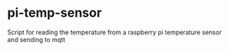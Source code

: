 # pi-temp-sensor
Script for reading the temperature from a raspberry pi temperature sensor and sending to mqtt
